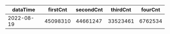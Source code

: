 |dataTime|firstCnt|secondCnt|thirdCnt|fourCnt|
|-|-|-|-|-|
|2022-08-19|45098310|44661247|33523461|6762534|